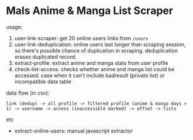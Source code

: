 # Mals Anime & Manga List Scraper

usage:

1. user-link-scraper: get 20 online users links from ```/users```
2. user-link-deduplication: online users last longer than scraping session, so there's possible chance of duplication in scraping. deduplication erases duplicated record.
3. extract-profile: extract anime and manga stats from user profile
4. check-list-access: checks whether anime and manga list could be accessed. case when it can't include badresult (private list) or incompatible data table

data flow (in csv):

```link (dedup) -> all profile -> filtered profile (anime & manga days > 1) -> username -> access (inaccessible marked) -> offset -> lists```

etc

- extract-online-users: manual javascript extractor
